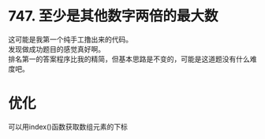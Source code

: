 # 747. 至少是其他数字两倍的最大数      
   
这可能是我第一个纯手工撸出来的代码。   
发现做成功题目的感觉真好啊。  
排名第一的答案程序比我的精简，但基本思路是不变的，可能是这道题没有什么难度吧。   
  
# 优化
可以用index()函数获取数组元素的下标

